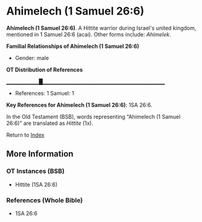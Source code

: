 # Ahimelech (1 Samuel 26:6)
**Ahimelech (1 Samuel 26:6)**. 
A Hittite warrior during Israel's united kingdom, mentioned in 1 Samuel 26:6 (acai). 
Other forms include: 
*Ahimelek*. 




**Familial Relationships of Ahimelech (1 Samuel 26:6)**


* Gender: male


**OT Distribution of References**

▁▁▁▁▁▁▁▁█▁▁▁▁▁▁▁▁▁▁▁▁▁▁▁▁▁▁▁▁▁▁▁▁▁▁▁▁▁▁
* References: 1 Samuel: 1



**Key References for Ahimelech (1 Samuel 26:6)**: 
1SA 26:6. 


In the Old Testament (BSB), words representing “Ahimelech (1 Samuel 26:6)” are translated as 
*Hittite* (1x). 




Return to [Index](00-Index.md)

## More Information

### OT Instances (BSB)

* Hittite (1SA 26:6)



### References (Whole Bible)

* 1SA 26:6



